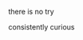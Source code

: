 there is no try

consistently curious

<!---
ddobeck/ddobeck is a ✨ special ✨ repository because its `README.md` (this file) appears on your GitHub profile.
You can click the Preview link to take a look at your changes.
--->
